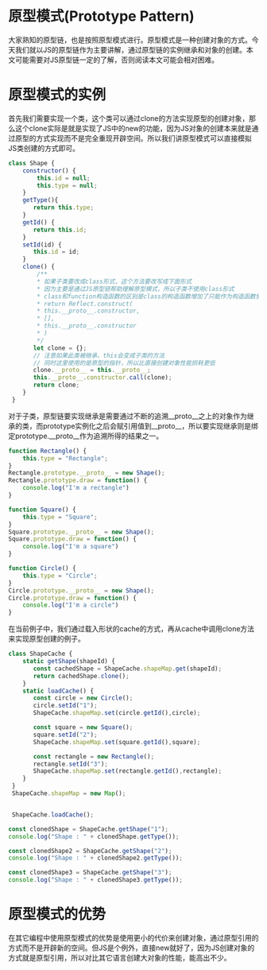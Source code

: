 # 原型模式(Prototype Pattern)
大家熟知的原型链，也是按照原型模式进行。原型模式是一种创建对象的方式。今天我们就以JS的原型链作为主要讲解，通过原型链的实例继承和对象的创建。本文可能需要对JS原型链一定的了解，否则阅读本文可能会相对困难。

# 原型模式的实例
首先我们需要实现一个类，这个类可以通过clone的方法实现原型的创建对象，那么这个clone实际是就是实现了JS中的new的功能，因为JS对象的创建本来就是通过原型的方式实现而不是完全重现开辟空间。所以我们讲原型模式可以直接模拟JS类创建的方式即可。
```js
class Shape {
    constructor() {
        this.id = null;
        this.type = null;
    }
    getType(){
       return this.type;
    }
    getId() {
       return this.id;
    }
    setId(id) {
       this.id = id;
    }
    clone() {
        /**
        * 如果子类要改成class形式，这个方法要改写成下面形式
        * 因为主要是通过JS原型链帮助理解原型模式，所以子类不使用class形式
        * class和function构造函数的区别是class的构造函数增加了只能作为构造函数使用的校验，比如new
        * return Reflect.construct(
        * this.__proto__.constructor, 
        * [], 
        * this.__proto__.constructor
        * )
        */
       let clone = {};
       // 注意如果此类被继承，this会变成子类的方法
       // 同时这里使用的是原型的指针，所以比直接创建对象性能损耗更低
       clone.__proto__ = this.__proto__;
       this.__proto__.constructor.call(clone);
       return clone;
    }
 }
```
对于子类，原型链要实现继承是需要通过不断的追溯__proto__之上的对象作为继承的类，而prototype实例化之后会赋引用值到__proto__，所以要实现继承则是绑定prototype.__proto__作为追溯所得的结果之一。
```js
function Rectangle() {
    this.type = "Rectangle";
}
Rectangle.prototype.__proto__ = new Shape();
Rectangle.prototype.draw = function() {
    console.log("I'm a rectangle")
}

function Square() {
    this.type = "Square";
}
Square.prototype.__proto__ = new Shape();
Square.prototype.draw = function() {
    console.log("I'm a square")
}

function Circle() {
    this.type = "Circle";
}
Circle.prototype.__proto__ = new Shape();
Circle.prototype.draw = function() {
    console.log("I'm a circle")
}
```
在当前例子中，我们通过载入形状的cache的方式，再从cache中调用clone方法来实现原型创建的例子。
```js
class ShapeCache {
    static getShape(shapeId) {
       const cachedShape = ShapeCache.shapeMap.get(shapeId);
       return cachedShape.clone();
    }
    static loadCache() {
       const circle = new Circle();
       circle.setId("1");
       ShapeCache.shapeMap.set(circle.getId(),circle);

       const square = new Square();
       square.setId("2");
       ShapeCache.shapeMap.set(square.getId(),square);

       const rectangle = new Rectangle();
       rectangle.setId("3");
       ShapeCache.shapeMap.set(rectangle.getId(),rectangle);
    }
 }
 ShapeCache.shapeMap = new Map();


 ShapeCache.loadCache();

const clonedShape = ShapeCache.getShape("1");
console.log("Shape : " + clonedShape.getType());          

const clonedShape2 = ShapeCache.getShape("2");
console.log("Shape : " + clonedShape2.getType());         

const clonedShape3 = ShapeCache.getShape("3");
console.log("Shape : " + clonedShape3.getType());
```
# 原型模式的优势
在其它编程中使用原型模式的优势是使用更小的代价来创建对象，通过原型引用的方式而不是开辟新的空间。但JS是个例外，直接new就好了，因为JS创建对象的方式就是原型引用，所以对比其它语言创建大对象的性能，能高出不少。
